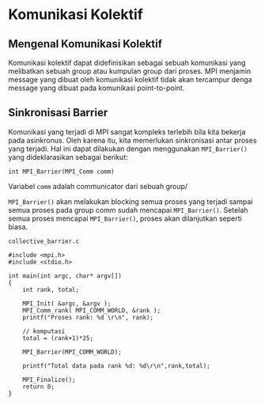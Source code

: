 # Komunikasi Kolektif

## Mengenal Komunikasi Kolektif

Komunikasi kolektif dapat didefinisikan sebagai sebuah komunikasi yang melibatkan sebuah group atau kumpulan group dari proses. MPI menjamin message yang dibuat oleh komunikasi kolektif tidak akan tercampur denga message yang dibuat pada komunikasi point-to-point.

## Sinkronisasi Barrier

Komunikasi yang terjadi di MPI sangat kompleks terlebih bila kita bekerja pada asinkronus. Oleh karena itu, kita memerlukan sinkronisasi antar proses yang terjadi. Hal ini dapat dilakukan dengan menggunakan ``MPI_Barrier()`` yang dideklarasikan sebagai berikut:

```
int MPI_Barrier(MPI_Comm comm)
```

Variabel ``comm`` adalah communicator dari sebuah group/

``MPI_Barrier()`` akan melakukan blocking semua proses yang terjadi sampai semua proses pada group comm sudah mencapai ``MPI_Barrier()``. Setelah semua proses mencapai ``MPI_Barrier()``, proses akan dilanjutkan seperti biasa.

```
collective_barrier.c

#include <mpi.h>
#include <stdio.h>

int main(int argc, char* argv[]) 
{	
	int rank, total;
	
	MPI_Init( &argc, &argv );
	MPI_Comm_rank( MPI_COMM_WORLD, &rank );
	printf("Proses rank: %d \r\n", rank);
	
	// komputasi
	total = (rank+1)*25;

	MPI_Barrier(MPI_COMM_WORLD);
	
	printf("Total data pada rank %d: %d\r\n",rank,total);
	
	MPI_Finalize();
	return 0;
}
```
